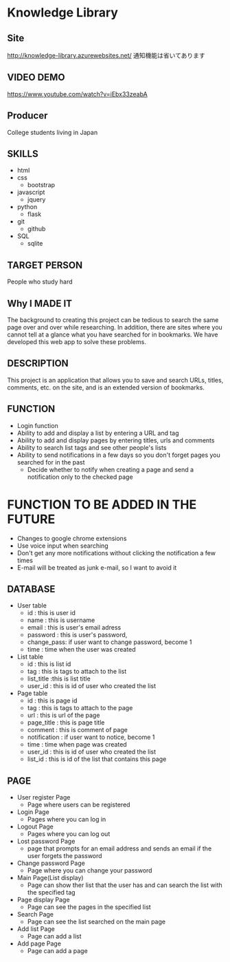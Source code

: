 # Knowledge Library

## Site
http://knowledge-library.azurewebsites.net/
通知機能は省いてあります

## VIDEO DEMO
https://www.youtube.com/watch?v=iEbx33zeabA

## Producer
College students living in Japan

## SKILLS
- html
- css
    - bootstrap
- javascript
    - jquery
- python
    - flask
- git
    - github
- SQL
    - sqlite

## TARGET PERSON
People who study hard

## Why I MADE IT
The background to creating this project can be tedious to search the same page over and over while researching. In addition, there are sites where you cannot tell at a glance what you have searched for in bookmarks. We have developed this web app to solve these problems.

## DESCRIPTION
This project is an application that allows you to save and search URLs, titles, comments, etc. on the site, and is an extended version of bookmarks.

## FUNCTION
- Login function
- Ability to add and display a list by entering a URL and tag
- Ability to add and display pages by entering titles, urls and comments
- Ability to search list tags and see other people's lists
- Ability to send notifications in a few days so you don't forget pages you searched for in the past
    - Decide whether to notify when creating a page and send a notification only to the checked page

# FUNCTION TO BE ADDED IN THE FUTURE
- Changes to google chrome extensions
- Use voice input when searching
- Don't get any more notifications without clicking the notification a few times
- E-mail will be treated as junk e-mail, so I want to avoid it

## DATABASE
- User table
    - id    : this is user id
    - name  : this is username
    - email : this is user's email adress
    - password  : this is user's password,
    - change_pass: if user want to change password, become 1
    - time  : time when the user was created
- List table
    - id    : this is list id
    - tag   : this is tags to attach to the list
    - list_title :this is list title
    - user_id : this is id of user who created the list
- Page table
    - id    : this is page id
    - tag   : this is tags to attach to the page
    - url   : this is url of the page
    - page_title    : this is page title
    - comment : this is comment of page
    - notification : if user want to notice, become 1
    - time  : time when page was created
    - user_id : this is id of user who created the list
    - list_id : this is id of the list that contains this page

## PAGE
- User register Page
    - Page where users can be registered
- Login Page
    - Pages where you can log in
- Logout Page
    - Pages where you can log out
- Lost password Page
    - page that prompts for an email address and sends an email if the user forgets the password
- Change password Page
    - Page where you can change your password
- Main Page(List display)
    - Page can show ther list that the user has and can search the list with the specified tag
- Page display Page
    - Page can see the pages in the specified list
- Search Page
    - Page can see the list searched on the main page
- Add list Page
    - Page can add a list
- Add page Page
    - Page can add a page
